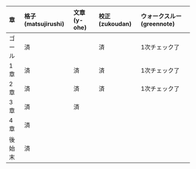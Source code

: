 |章|格子(matsujirushi)|文章(y-ohe)|校正(zukoudan)|ウォークスルー(greennote)|
|:--|:--|:--|:--|:--|
|ゴール|済||済|1次チェック了|
|1章|済|済|済|1次チェック了|
|2章|済|済|済|1次チェック了|
|3章|済|済|||
|4章|済||||
|後始末|済||||
